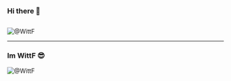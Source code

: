 ### Hi there 👋
##
<img src="https://count.getloli.com/get/@WittF?theme=rule34" alt="@WittF" /> 

---

### Im WittF 😎

<img src="https://readme-stats-github-olive.vercel.app/api?username=WittF&cc=FFFFFF&tc=808080&ic=000000&bc=FFFFFF" alt="@WittF" /> 
